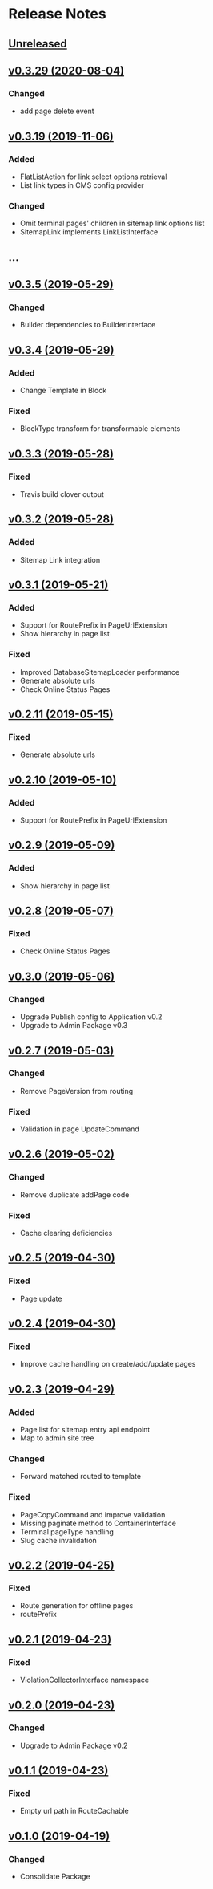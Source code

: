 # Release Notes

## [Unreleased](https://github.com/ixocreate/cms-package/compare/0.3.29...develop)

## [v0.3.29 (2020-08-04)](https://github.com/ixocreate/cms-package/compare/0.3.28...0.3.29)
### Changed
- add page delete event

## [v0.3.19 (2019-11-06)](https://github.com/ixocreate/cms-package/compare/0.3.18...0.3.19)
### Added
- FlatListAction for link select options retrieval
- List link types in CMS config provider
### Changed
- Omit terminal pages' children in sitemap link options list 
- SitemapLink implements LinkListInterface

## ...

## [v0.3.5 (2019-05-29)](https://github.com/ixocreate/cms-package/compare/0.3.4...0.3.5)
### Changed
- Builder dependencies to BuilderInterface

## [v0.3.4 (2019-05-29)](https://github.com/ixocreate/cms-package/compare/0.3.3...0.3.4)
### Added
- Change Template in Block
### Fixed
- BlockType transform for transformable elements

## [v0.3.3 (2019-05-28)](https://github.com/ixocreate/cms-package/compare/0.3.2...0.3.3)
### Fixed
- Travis build clover output

## [v0.3.2 (2019-05-28)](https://github.com/ixocreate/cms-package/compare/0.3.1...0.3.2)
### Added
- Sitemap Link integration

## [v0.3.1 (2019-05-21)](https://github.com/ixocreate/cms-package/compare/0.3.0...0.3.1)
### Added
- Support for RoutePrefix in PageUrlExtension
- Show hierarchy in page list
### Fixed
- Improved DatabaseSitemapLoader performance
- Generate absolute urls
- Check Online Status Pages

## [v0.2.11 (2019-05-15)](https://github.com/ixocreate/cms-package/compare/0.2.10...0.2.11)
### Fixed
- Generate absolute urls

## [v0.2.10 (2019-05-10)](https://github.com/ixocreate/cms-package/compare/0.2.9...0.2.10)
### Added
- Support for RoutePrefix in PageUrlExtension

## [v0.2.9 (2019-05-09)](https://github.com/ixocreate/cms-package/compare/0.2.8...0.2.9)
### Added
- Show hierarchy in page list

## [v0.2.8 (2019-05-07)](https://github.com/ixocreate/cms-package/compare/0.2.7...0.2.8)
### Fixed
- Check Online Status Pages

## [v0.3.0 (2019-05-06)](https://github.com/ixocreate/cms-package/compare/0.2.7...0.3.0)
### Changed
- Upgrade Publish config to Application v0.2
- Upgrade to Admin Package v0.3

## [v0.2.7 (2019-05-03)](https://github.com/ixocreate/cms-package/compare/0.2.6...0.2.7)
### Changed
- Remove PageVersion from routing
### Fixed
- Validation in page UpdateCommand

## [v0.2.6 (2019-05-02)](https://github.com/ixocreate/cms-package/compare/0.2.5...0.2.6)
### Changed
- Remove duplicate addPage code
### Fixed
- Cache clearing deficiencies

## [v0.2.5 (2019-04-30)](https://github.com/ixocreate/cms-package/compare/0.2.4...0.2.5)
### Fixed
- Page update

## [v0.2.4 (2019-04-30)](https://github.com/ixocreate/cms-package/compare/0.2.3...0.2.4)
### Fixed
- Improve cache handling on create/add/update pages

## [v0.2.3 (2019-04-29)](https://github.com/ixocreate/cms-package/compare/0.2.2...0.2.3)
### Added
- Page list for sitemap entry api endpoint
- Map to admin site tree
### Changed
- Forward matched routed to template
### Fixed
- PageCopyCommand and improve validation
- Missing paginate method to ContainerInterface
- Terminal pageType handling
- Slug cache invalidation

## [v0.2.2 (2019-04-25)](https://github.com/ixocreate/cms-package/compare/0.2.1...0.2.2)
### Fixed
- Route generation for offline pages
- routePrefix

## [v0.2.1 (2019-04-23)](https://github.com/ixocreate/cms-package/compare/0.2.0...0.2.1)
### Fixed
- ViolationCollectorInterface namespace

## [v0.2.0 (2019-04-23)](https://github.com/ixocreate/cms-package/compare/0.1.1...0.2.0)
### Changed
- Upgrade to Admin Package v0.2

## [v0.1.1 (2019-04-23)](https://github.com/ixocreate/cms-package/compare/0.1.0...0.1.1)
### Fixed
- Empty url path in RouteCachable

## [v0.1.0 (2019-04-19)](https://github.com/ixocreate/cms-package/compare/master...0.1.0)
### Changed
- Consolidate Package
